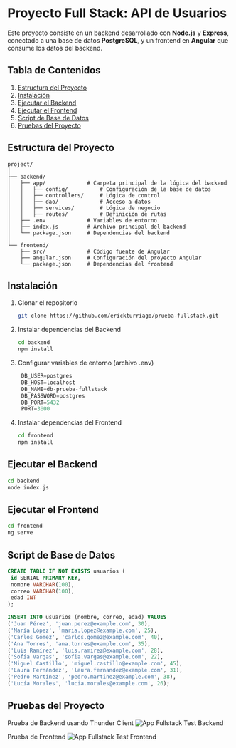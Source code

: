 # Proyecto Full Stack: API de Usuarios

Este proyecto consiste en un backend desarrollado con **Node.js** y **Express**, conectado a una base de datos **PostgreSQL**, y un frontend en **Angular** que consume los datos del backend.

## Tabla de Contenidos

1. [Estructura del Proyecto](#estructura-del-proyecto)
2. [Instalación](#instalación)
3. [Ejecutar el Backend](#ejecutar-el-backend)
4. [Ejecutar el Frontend](#ejecutar-el-frontend)
5. [Script de Base de Datos](#script-de-base-de-datos)
6. [Pruebas del Proyecto](#pruebas-del-proyecto)

## Estructura del Proyecto

```plaintext
project/
│
├── backend/
│   ├── app/             # Carpeta principal de la lógica del backend
│   │   ├── config/          # Configuración de la base de datos
│   │   ├── controllers/     # Lógica de control
│   │   ├── dao/             # Acceso a datos
│   │   ├── services/        # Lógica de negocio
│   │   ├── routes/          # Definición de rutas
│   ├── .env             # Variables de entorno
│   ├── index.js         # Archivo principal del backend
│   └── package.json     # Dependencias del backend
│
└── frontend/
    ├── src/             # Código fuente de Angular
    ├── angular.json     # Configuración del proyecto Angular
    └── package.json     # Dependencias del frontend
```

## Instalación

1. Clonar el repositorio
   ```sh
   git clone https://github.com/erickturriago/prueba-fullstack.git
   ```
2. Instalar dependencias del Backend
   ```sh
   cd backend
   npm install
   ```
3. Configurar variables de entorno (archivo .env)
   ```js
    DB_USER=postgres
    DB_HOST=localhost
    DB_NAME=db-prueba-fullstack
    DB_PASSWORD=postgres
    DB_PORT=5432
    PORT=3000
   ```
4. Instalar dependencias del Frontend
   ```sh
   cd frontend
   npm install

## Ejecutar el Backend
```sh
cd backend
node index.js
```

## Ejecutar el Frontend
```sh
cd frontend
ng serve
```

## Script de Base de Datos

```sql
CREATE TABLE IF NOT EXISTS usuarios (
 id SERIAL PRIMARY KEY,
 nombre VARCHAR(100),
 correo VARCHAR(100),
 edad INT
);

INSERT INTO usuarios (nombre, correo, edad) VALUES
('Juan Pérez', 'juan.perez@example.com', 30),
('María López', 'maria.lopez@example.com', 25),
('Carlos Gómez', 'carlos.gomez@example.com', 40),
('Ana Torres', 'ana.torres@example.com', 35),
('Luis Ramírez', 'luis.ramirez@example.com', 28),
('Sofía Vargas', 'sofia.vargas@example.com', 22),
('Miguel Castillo', 'miguel.castillo@example.com', 45),
('Laura Fernández', 'laura.fernandez@example.com', 31),
('Pedro Martínez', 'pedro.martinez@example.com', 38),
('Lucía Morales', 'lucia.morales@example.com', 26);
```

## Pruebas del Proyecto

Prueba de Backend usando Thunder Client
![App Fullstack Test Backend](https://github.com/user-attachments/assets/35834bb9-f9ce-4589-9776-291d1827f583)

Prueba de Frontend
![App Fullstack Test Frontend](https://github.com/user-attachments/assets/4c8237c7-02fa-4043-bf62-5e1bbbfef3fd)
